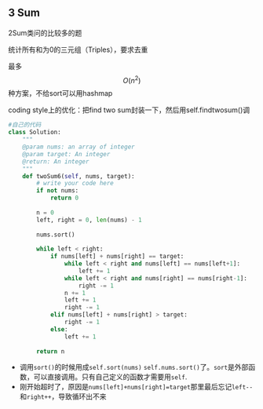 ## 3 Sum

2Sum类问的比较多的题

统计所有和为0的三元组（Triples），要求去重

最多$$O(n^2)$$种方案，不给sort可以用hashmap

coding style上的优化：把find two sum封装一下，然后用self.findtwosum\(\)调



```py
#自己的代码
class Solution:
    """
    @param nums: an array of integer
    @param target: An integer
    @return: An integer
    """
    def twoSum6(self, nums, target):
        # write your code here
        if not nums:
            return 0
        
        n = 0 
        left, right = 0, len(nums) - 1 
        
        nums.sort()
        
        while left < right:
            if nums[left] + nums[right] == target:
                while left < right and nums[left] == nums[left+1]:
                    left += 1
                while left < right and nums[right] == nums[right-1]:
                    right -= 1 
                n += 1
                left += 1
                right -= 1 
            elif nums[left] + nums[right] > target:
                right -= 1 
            else:
                left += 1 
        
        return n 
```

- 调用``sort()``的时候用成``self.sort(nums)`` ``self.nums.sort()``了。``sort``是外部函数，可以直接调用。只有自己定义的函数才需要用``self``.
- 刚开始超时了，原因是``nums[left]+nums[right]=target``那里最后忘记``left--``和``right++``，导致循环出不来



